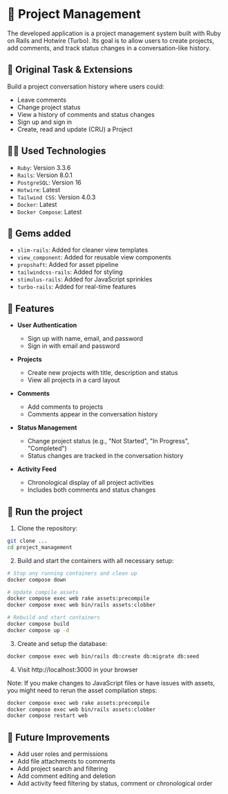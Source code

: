 # 🚀 Project Management

The developed application is a project management system built with Ruby on Rails and Hotwire (Turbo).
Its goal is to allow users to create projects, add comments, and track status changes in a conversation-like history.

## 🎯 Original Task & Extensions

Build a project conversation history where users could:
- Leave comments
- Change project status
- View a history of comments and status changes
- Sign up and sign in
- Create, read and update (CRU) a Project

## 🧑‍💻 Used Technologies

* `Ruby`: Version 3.3.6
* `Rails`: Version 8.0.1
* `PostgreSQL`: Version 16
* `Hotwire`: Latest
* `Tailwind CSS`: Version 4.0.3
* `Docker`: Latest
* `Docker Compose`: Latest

## 🔧 Gems added

* `slim-rails`: Added for cleaner view templates
* `view_component`: Added for reusable view components
* `propshaft`: Added for asset pipeline
* `tailwindcss-rails`: Added for styling
* `stimulus-rails`: Added for JavaScript sprinkles
* `turbo-rails`: Added for real-time features

## 🎢 Features

- **User Authentication**
  - Sign up with name, email, and password
  - Sign in with email and password

- **Projects**
  - Create new projects with title, description and status
  - View all projects in a card layout

- **Comments**
  - Add comments to projects
  - Comments appear in the conversation history

- **Status Management**
  - Change project status (e.g., "Not Started", "In Progress", "Completed")
  - Status changes are tracked in the conversation history

- **Activity Feed**
  - Chronological display of all project activities
  - Includes both comments and status changes

## 🐳 Run the project

1. Clone the repository:
```bash
git clone ...
cd project_management
```

2. Build and start the containers with all necessary setup:
```bash
# Stop any running containers and clean up
docker compose down

# Update compile assets
docker compose exec web rake assets:precompile
docker compose exec web bin/rails assets:clobber

# Rebuild and start containers
docker compose build
docker compose up -d
```

3. Create and setup the database:
```bash
docker compose exec web bin/rails db:create db:migrate db:seed
```

4. Visit http://localhost:3000 in your browser

Note: If you make changes to JavaScript files or have issues with assets, you might need to rerun the asset compilation steps:
```bash
docker compose exec web rake assets:precompile
docker compose exec web bin/rails assets:clobber
docker compose restart web
```

## 🧪 Future Improvements

- Add user roles and permissions
- Add file attachments to comments
- Add project search and filtering
- Add comment editing and deletion
- Add activity feed filtering by status, comment or chronological order
